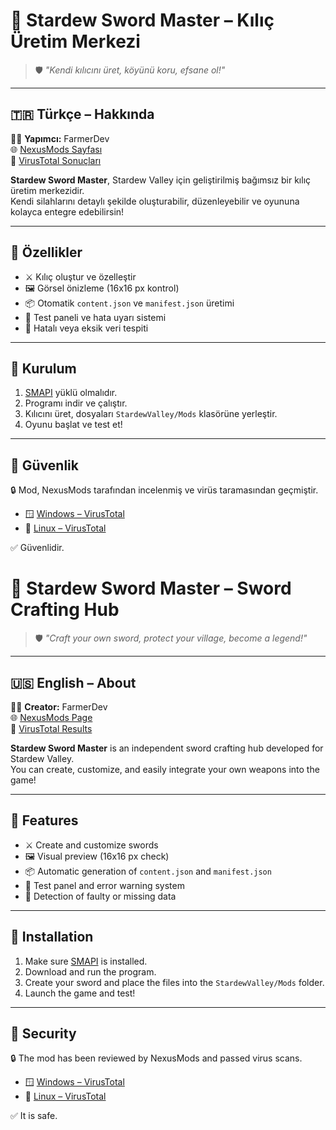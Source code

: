 # 🌾 Stardew Sword Master – Kılıç Üretim Merkezi

> 🛡️ *"Kendi kılıcını üret, köyünü koru, efsane ol!"*

---

## 🇹🇷 Türkçe – Hakkında

🧙‍♂️ **Yapımcı:** FarmerDev  
🌐 [NexusMods Sayfası](https://www.nexusmods.com/stardewvalley/mods/34856)  
🔐 [VirusTotal Sonuçları](#-güvenlik)

**Stardew Sword Master**, Stardew Valley için geliştirilmiş bağımsız bir kılıç üretim merkezidir.  
Kendi silahlarını detaylı şekilde oluşturabilir, düzenleyebilir ve oyununa kolayca entegre edebilirsin!

---

## 🧰 Özellikler

- ⚔️ Kılıç oluştur ve özelleştir  
- 🖼️ Görsel önizleme (16x16 px kontrol)  
- 📦 Otomatik `content.json` ve `manifest.json` üretimi  
- 🧪 Test paneli ve hata uyarı sistemi  
- 🚨 Hatalı veya eksik veri tespiti

---

## 💾 Kurulum

1. [SMAPI](https://smapi.io/) yüklü olmalıdır.  
2. Programı indir ve çalıştır.  
3. Kılıcını üret, dosyaları `StardewValley/Mods` klasörüne yerleştir.  
4. Oyunu başlat ve test et!

---

## 🧪 Güvenlik

🔒 Mod, NexusMods tarafından incelenmiş ve virüs taramasından geçmiştir.

- 🪟 [Windows – VirusTotal](https://www.virustotal.com/gui/file/15f88bc831007541e83e21515531200ab768ed606cab21a5c9aab5ab225d9ef1?nocache=1)  
- 🐧 [Linux – VirusTotal](https://www.virustotal.com/gui/file/075810940c7f97a9650319b43d33537832da445b9bd10a49a17b26a31f68e064)

✅ Güvenlidir.
# 🌾 Stardew Sword Master – Sword Crafting Hub

> 🛡️ *"Craft your own sword, protect your village, become a legend!"*

---

## 🇺🇸 English – About

🧙‍♂️ **Creator:** FarmerDev  
🌐 [NexusMods Page](https://www.nexusmods.com/stardewvalley/mods/34856)  
🔐 [VirusTotal Results](#-security)

**Stardew Sword Master** is an independent sword crafting hub developed for Stardew Valley.  
You can create, customize, and easily integrate your own weapons into the game!

---

## 🧰 Features

- ⚔️ Create and customize swords  
- 🖼️ Visual preview (16x16 px check)  
- 📦 Automatic generation of `content.json` and `manifest.json`  
- 🧪 Test panel and error warning system  
- 🚨 Detection of faulty or missing data

---

## 💾 Installation

1. Make sure [SMAPI](https://smapi.io/) is installed.  
2. Download and run the program.  
3. Create your sword and place the files into the `StardewValley/Mods` folder.  
4. Launch the game and test!

---

## 🧪 Security

🔒 The mod has been reviewed by NexusMods and passed virus scans.

- 🪟 [Windows – VirusTotal](https://www.virustotal.com/gui/file/15f88bc831007541e83e21515531200ab768ed606cab21a5c9aab5ab225d9ef1?nocache=1)  
- 🐧 [Linux – VirusTotal](https://www.virustotal.com/gui/file/075810940c7f97a9650319b43d33537832da445b9bd10a49a17b26a31f68e064)

✅ It is safe.


 


